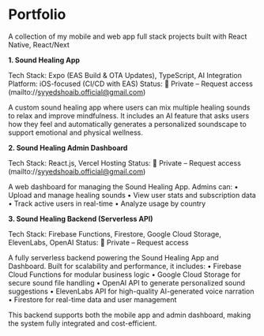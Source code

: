 # Portfolio
A collection of my mobile and web app full stack projects built with React Native, React/Next



**1. Sound Healing App**

Tech Stack: Expo (EAS Build & OTA Updates), TypeScript, AI Integration
Platform: iOS-focused (CI/CD with EAS)
Status: 🔐 Private – Request access (mailto://syyedshoaib.official@gmail.com)

A custom sound healing app where users can mix multiple healing sounds to relax and improve mindfulness. It includes an AI feature that asks users how they feel and automatically generates a personalized soundscape to support emotional and physical wellness.



**2. Sound Healing Admin Dashboard**

Tech Stack: React.js, Vercel Hosting
Status: 🔐 Private – Request access (mailto://syyedshoaib.official@gmail.com)

A web dashboard for managing the Sound Healing App. Admins can:
	•	Upload and manage healing sounds
	•	View user stats and subscription data
	•	Track active users in real-time
	•	Analyze usage by country



**3. Sound Healing Backend (Serverless API)**

Tech Stack: Firebase Functions, Firestore, Google Cloud Storage, ElevenLabs, OpenAI
Status: 🔐 Private – Request access

A fully serverless backend powering the Sound Healing App and Dashboard. Built for scalability and performance, it includes:
	•	Firebase Cloud Functions for modular business logic
	•	Google Cloud Storage for secure sound file handling
	•	OpenAI API to generate personalized sound suggestions
	•	ElevenLabs API for high-quality AI-generated voice narration
	•	Firestore for real-time data and user management

This backend supports both the mobile app and admin dashboard, making the system fully integrated and cost-efficient.

